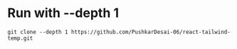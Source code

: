 # Run with --depth 1

```
git clone --depth 1 https://github.com/PushkarDesai-06/react-tailwind-temp.git
```
